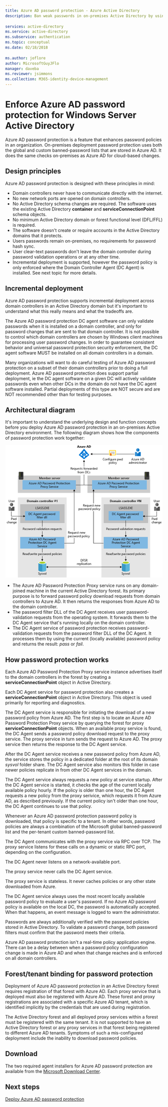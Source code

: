 ```yaml
---
title: Azure AD password protection - Azure Active Directory
description: Ban weak passwords in on-premises Active Directory by using Azure AD password protection

services: active-directory
ms.service: active-directory
ms.subservice: authentication
ms.topic: conceptual
ms.date: 02/18/2018

ms.author: joflore
author: MicrosoftGuyJFlo
manager: daveba
ms.reviewer: jsimmons
ms.collection: M365-identity-device-management
---
```


# Enforce Azure AD password protection for Windows Server Active Directory

Azure AD password protection is a feature that enhances password policies in an organization. On-premises deployment password protection uses both the global and custom banned-password lists that are stored in Azure AD. It does the same checks on-premises as Azure AD for cloud-based changes.

## Design principles

Azure AD password protection is designed with these principles in mind:

* Domain controllers never have to communicate directly with the internet.
* No new network ports are opened on domain controllers.
* No Active Directory schema changes are required. The software uses the existing Active Directory **container** and **serviceConnectionPoint** schema objects.
* No minimum Active Directory domain or forest functional level (DFL/FFL) is required.
* The software doesn't create or require accounts in the Active Directory domains that it protects.
* Users passwords remain on-premises, no requirements for password hash sync.
* User clear-text passwords don't leave the domain controller during password validation operations or at any other time.
* Incremental deployment is supported, however the password policy is only enforced where the Domain Controller Agent (DC Agent) is installed. See next topic for more details.

## Incremental deployment

Azure AD password protection supports incremental deployment across domain controllers in an Active Directory domain but it's important to understand what this really means and what the tradeoffs are.

The Azure AD password protection DC agent software can only validate passwords when it is installed on a domain controller, and only for password changes that are sent to that domain controller. It is not possible to control which domain controllers are chosen by Windows client machines for processing user password changes. In order to guarantee consistent behavior and universal password protection security enforcement, the DC agent software MUST be installed on all domain controllers in a domain.

Many organizations will want to do careful testing of Azure AD password protection on a subset of their domain controllers prior to doing a full deployment. Azure AD password protection does support partial deployment, ie the DC agent software on a given DC will actively validate passwords even when other DCs in the domain do not have the DC agent software installed. Partial deployments of this type are NOT secure and are NOT recommended other than for testing purposes.

## Architectural diagram

It's important to understand the underlying design and function concepts before you deploy Azure AD password protection in an on-premises Active Directory environment. The following diagram shows how the components of password protection work together:

![How Azure AD password protection components work together](./media/concept-password-ban-bad-on-premises/azure-ad-password-protection.png)

* The Azure AD Password Protection Proxy service runs on any domain-joined machine in the current Active Directory forest. Its primary purpose is to forward password policy download requests from domain controllers to Azure AD. It then returns the responses from Azure AD to the domain controller.
* The password filter DLL of the DC Agent receives user password-validation requests from the operating system. It forwards them to the DC Agent service that's running locally on the domain controller.
* The DC Agent service of password protection receives password-validation requests from the password filter DLL of the DC Agent. It processes them by using the current (locally available) password policy and returns the result: *pass* or *fail*.

## How password protection works

Each Azure AD Password Protection Proxy service instance advertises itself to the domain controllers in the forest by creating a **serviceConnectionPoint** object in Active Directory.

Each DC Agent service for password protection also creates a **serviceConnectionPoint** object in Active Directory. This object is used primarily for reporting and diagnostics.

The DC Agent service is responsible for initiating the download of a new password policy from Azure AD. The first step is to locate an Azure AD Password Protection Proxy service by querying the forest for proxy **serviceConnectionPoint** objects. When an available proxy service is found, the DC Agent sends a password policy download request to the proxy service. The proxy service in turn sends the request to Azure AD. The proxy service then returns the response to the DC Agent service.

After the DC Agent service receives a new password policy from Azure AD, the service stores the policy in a dedicated folder at the root of its domain *sysvol* folder share. The DC Agent service also monitors this folder in case newer policies replicate in from other DC Agent services in the domain.

The DC Agent service always requests a new policy at service startup. After the DC Agent service is started, it checks the age of the current locally available policy hourly. If the policy is older than one hour, the DC Agent requests a new policy from the proxy serivice, which requests it from Azure AD, as described previously. If the current policy isn't older than one hour, the DC Agent continues to use that policy.

Whenever an Azure AD password protection password policy is downloaded, that policy is specific to a tenant. In other words, password policies are always a combination of the Microsoft global banned-password list and the per-tenant custom banned-password list.

The DC Agent communicates with the proxy service via RPC over TCP. The proxy service listens for these calls on a dynamic or static RPC port, depending on the configuration.

The DC Agent never listens on a network-available port.

The proxy service never calls the DC Agent service.

The proxy service is stateless. It never caches policies or any other state downloaded from Azure.

The DC Agent service always uses the most recent locally available password policy to evaluate a user's password. If no Azure AD password policy is available on the local DC, the password is automatically accepted. When that happens, an event message is logged to warn the administrator.

Passwords are always additionally verified with the password policies stored in Active Directory. To validate a password change, both password filters must confirm that the password meets their criteria.

Azure AD password protection isn't a real-time policy application engine. There can be a delay between when a password policy configuration change is made in Azure AD and when that change reaches and is enforced on all domain controllers.

## Forest/tenant binding for password protection

Deployment of Azure AD password protection in an Active Directory forest requires registration of that forest with Azure AD. Each proxy service that is deployed must also be registered with Azure AD. These forest and proxy registrations are associated with a specific Azure AD tenant, which is identified implicitly by the credentials that are used during registration.

The Active Directory forest and all deployed proxy services within a forest must be registered with the same tenant. It is not supported to have an Active Directory forest or any proxy services in that forest being registered to different Azure AD tenants. Symptoms of such a mis-configured deployment include the inability to download password policies.

## Download

The two required agent installers for Azure AD password protection are available from the [Microsoft Download Center](https://www.microsoft.com/download/details.aspx?id=57071).

## Next steps
[Deploy Azure AD password protection](howto-password-ban-bad-on-premises-deploy.md)
